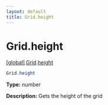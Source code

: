 ```yaml
---
layout: default
title: Grid.height
---
```


# Grid.height

[\[global\]]({{site.baseurl}}/docs/).[Grid]({{site.baseurl}}/docs/Grid/).[height]({{site.baseurl}}/docs/Grid/height/)

```cs
Grid.height
```

**Type:** number

**Description:** Gets the height of the grid
